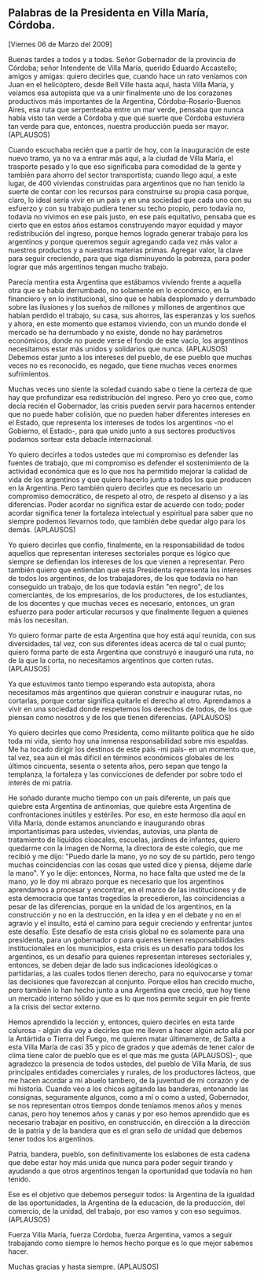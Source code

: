 Palabras de la Presidenta en Villa María, Córdoba.
--------------------------------------------------

[Viernes 06 de Marzo del 2009]

Buenas tardes a todos y a todas. Señor Gobernador de la provincia de
Córdoba; señor Intendente de Villa María, querido Eduardo Accastello;
amigos y amigas: quiero decirles que, cuando hace un rato veníamos con
Juan en el helicóptero, desde Bell Ville hasta aquí, hasta Villa María,
y veíamos esa autopista que va a unir finalmente uno de los corazones
productivos más importantes de la Argentina, Córdoba-Rosario-Buenos
Aires, esa ruta que serpenteaba entre un mar verde, pensaba que nunca
había visto tan verde a Córdoba y que qué suerte que Córdoba estuviera
tan verde para que, entonces, nuestra producción pueda ser mayor.
(APLAUSOS)

Cuando escuchaba recién que a partir de hoy, con la inauguración de este
nuevo tramo, ya no va a entrar más aquí, a la ciudad de Villa María, el
trasporte pesado y lo que eso significaba para comodidad de la gente y
también para ahorro del sector transportista; cuando llego aquí, a este
lugar, de 400 viviendas construidas para argentinos que no han tenido la
suerte de contar con los recursos para construirse su propia casa
porque, claro, lo ideal sería vivir en un país y en una sociedad que
cada uno con su esfuerzo y con su trabajo pudiera tener su techo propio,
pero todavía no, todavía no vivimos en ese país justo, en ese país
equitativo, pensaba que es cierto que en estos años estamos construyendo
mayor equidad y mayor redistribución del ingreso, porque hemos logrado
generar trabajo para los argentinos y porque queremos seguir agregando
cada vez más valor a nuestros productos y a nuestras materias primas.
Agregar valor, la clave para seguir creciendo, para que siga
disminuyendo la pobreza, para poder lograr que más argentinos tengan
mucho trabajo.

Parecía mentira esta Argentina que estábamos viviendo frente a aquella
otra que se había derrumbado, no solamente en lo económico, en la
financiero y en lo institucional, sino que se había desplomado y
derrumbado sobre las ilusiones y los sueños de millones y millones de
argentinos que habían perdido el trabajo, su casa, sus ahorros, las
esperanzas y los sueños y ahora, en este momento que estamos viviendo,
con un mundo donde el mercado se ha derrumbado y no existe, donde no hay
parámetros económicos, donde no puede verse el fondo de este vacío, los
argentinos necesitamos estar más unidos y solidarios que nunca.
(APLAUSOS) Debemos estar junto a los intereses del pueblo, de ese pueblo
que muchas veces no es reconocido, es negado, que tiene muchas veces
enormes sufrimientos.

Muchas veces uno siente la soledad cuando sabe o tiene la certeza de que
hay que profundizar esa redistribución del ingreso. Pero yo creo que,
como decía recién el Gobernador, las crisis pueden servir para hacernos
entender que no puede haber colisión, que no pueden haber diferentes
intereses en el Estado, que representa los intereses de todos los
argentinos -no el Gobierno, el Estado-, para que unido junto a sus
sectores productivos podamos sortear esta debacle internacional.

Yo quiero decirles a todos ustedes que mi compromiso es defender las
fuentes de trabajo, que mi compromiso es defender el sostenimiento de la
actividad económica que es lo que nos ha permitido mejorar la calidad de
vida de los argentinos y que quiero hacerlo junto a todos los que
producen en la Argentina. Pero también quiero decirles que es necesario
un compromiso democrático, de respeto al otro, de respeto al disenso y a
las diferencias. Poder acordar no significa estar de acuerdo con todo;
poder acordar significa tener la fortaleza intelectual y espiritual para
saber que no siempre podemos llevarnos todo, que también debe quedar
algo para los demás. (APLAUSOS)

Yo quiero decirles que confío, finalmente, en la responsabilidad de
todos aquellos que representan intereses sectoriales porque es lógico
que siempre se defiendan los intereses de los que vienen a representar.
Pero también quiero que entiendan que esta Presidenta representa los
intereses de todos los argentinos, de los trabajadores, de los que
todavía no han conseguido un trabajo, de los que todavía están "en
negro", de los comerciantes, de los empresarios, de los productores, de
los estudiantes, de los docentes y que muchas veces es necesario,
entonces, un gran esfuerzo para poder articular recursos y que
finalmente lleguen a quienes más los necesitan.

Yo quiero formar parte de esta Argentina que hoy está aquí reunida, con
sus diversidades, tal vez, con sus diferentes ideas acerca de tal o cual
punto; quiero forma parte de esta Argentina que construyó e inauguró una
ruta, no de la que la corta, no necesitamos argentinos que corten rutas.
(APLAUSOS)

Ya que estuvimos tanto tiempo esperando esta autopista, ahora
necesitamos más argentinos que quieran construir e inaugurar rutas, no
cortarlas, porque cortar significa quitarle el derecho al otro.
Aprendamos a vivir en una sociedad donde respetemos los derechos de
todos, de los que piensan como nosotros y de los que tienen diferencias.
(APLAUSOS)

Yo quiero decirles que como Presidenta, como militante política que he
sido toda mi vida, siento hoy una inmensa responsabilidad sobre mis
espaldas. Me ha tocado dirigir los destinos de este país -mi país- en un
momento que, tal vez, sea aún el más difícil en términos económicos
globales de los últimos cincuenta, sesenta o setenta años, pero sepan
que tengo la templanza, la fortaleza y las convicciones de defender por
sobre todo el interés de mi patria.

He soñado durante mucho tiempo con un país diferente, un país que
quiebre esta Argentina de antinomias, que quiebre esta Argentina de
confrontaciones inútiles y estériles. Por eso, en este hermoso día aquí
en Villa María, donde estamos anunciando e inaugurando obras
importantísimas para ustedes, viviendas, autovías, una planta de
tratamiento de líquidos cloacales, escuelas, jardines de infantes,
quiero quedarme con la imagen de Norma, la directora de este colegio,
que me recibió y me dijo: "Puedo darle la mano, yo no soy de su partido,
pero tengo muchas coincidencias con las cosas que usted dice y piensa,
déjeme darle la mano". Y yo le dije: entonces, Norma, no hace falta que
usted me de la mano, yo le doy mi abrazo porque es necesario que los
argentinos aprendamos a procesar y encontrar, en el marco de las
instituciones y de esta democracia que tantas tragedias la precedieron,
las coincidencias a pesar de las diferencias, porque en la unidad de los
argentinos, en la construcción y no en la destrucción, en la idea y en
el debate y no en el agravio y el insulto, está el camino para seguir
creciendo y enfrentar juntos este desafío. Este desafío de esta crisis
global no es solamente para una presidenta, para un gobernador o para
quienes tienen responsabilidades institucionales en los municipios, esta
crisis es un desafío para todos los argentinos, es un desafío para
quienes representan intereses sectoriales y, entonces, se deben dejar de
lado sus indicaciones ideológicas o partidarias, a las cuales todos
tienen derecho, para no equivocarse y tomar las decisiones que
favorezcan al conjunto. Porque ellos han crecido mucho, pero también lo
han hecho junto a una Argentina que creció, que hoy tiene un mercado
interno sólido y que es lo que nos permite seguir en pie frente a la
crisis del sector externo.

Hemos aprendido la lección y, entonces, quiero decirles en esta tarde
calurosa - algún día voy a decirles que me lleven a hacer algún acto
allá por la Antártida o Tierra del Fuego, me quieren matar últimamente,
de Salta a esta Villa María de casi 35 y pico de grados y que además de
tener calor de clima tiene calor de pueblo que es el que más me gusta
(APLAUSOS)-, que agradezco la presencia de todos ustedes, del pueblo de
Villa María, de sus principales entidades comerciales y rurales, de los
productores lácteos, que me hacen acordar a mi abuelo tambero, de la
juventud de mi corazón y de mi historia. Cuando veo a los chicos
agitando las banderas, entonando las consignas, seguramente algunos,
como a mí o como a usted, Gobernador, se nos representan otros tiempos
donde teníamos menos años y menos canas, pero hoy tenemos años y canas y
por eso hemos aprendido que es necesario trabajar en positivo, en
construcción, en dirección a la dirección de la patria y de la bandera
que es el gran sello de unidad que debemos tener todos los argentinos.

Patria, bandera, pueblo, son definitivamente los eslabones de esta
cadena que debe estar hoy más unida que nunca para poder seguir tirando
y ayudando a que otros argentinos tengan la oportunidad que todavía no
han tenido.

Ese es el objetivo que debemos perseguir todos: la Argentina de la
igualdad de las oportunidades, la Argentina de la educación, de la
producción, del comercio, de la unidad, del trabajo, por eso vamos y con
eso seguimos. (APLAUSOS)

Fuerza Villa María, fuerza Córdoba, fuerza Argentina, vamos a seguir
trabajando como siempre lo hemos hecho porque es lo que mejor sabemos
hacer.

Muchas gracias y hasta siempre. (APLAUSOS)

